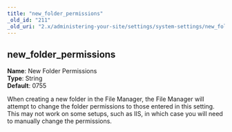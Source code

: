```yaml
---
title: "new_folder_permissions"
_old_id: "211"
_old_uri: "2.x/administering-your-site/settings/system-settings/new_folder_permissions"
---
```


new\_folder\_permissions
------------------------

**Name**: New Folder Permissions   
**Type**: String   
**Default**: 0755

When creating a new folder in the File Manager, the File Manager will attempt to change the folder permissions to those entered in this setting. This may not work on some setups, such as IIS, in which case you will need to manually change the permissions.